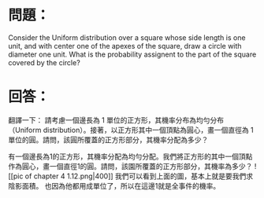 # 問題：
Consider the Uniform distribution over a square whose side length is one unit, and with center one of the apexes of the square, draw a circle with diameter one unit. What is the probability assignent to the part of the square covered by the circle?
# 回答：
翻譯一下：
請考慮一個邊長為 1 單位的正方形，其機率分布為均勻分布（Uniform distribution）。接著，以正方形其中一個頂點為圓心，畫一個直徑為 1 單位的圓。請問，該圓所覆蓋的正方形部分，其機率分配為多少？

有一個邊長為1的正方形，其機率分配為均勻分配。我們將正方形的其中一個頂點作為圓心，畫一個直徑1的圓。請問，該園所覆蓋的正方形部分，其機率為多少？
![[pic of chapter 4 1.12.png|400]]
我們可以看到上面的圖，基本上就是要我們求陰影面積。
也因為他都用成單位了，所以在這邊1就是全事件的機率。